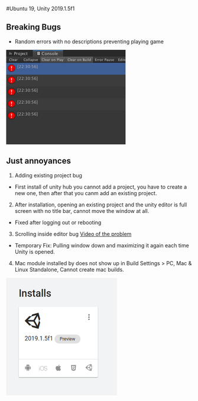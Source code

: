 #Ubuntu 19, Unity 2019.1.5f1

## Breaking Bugs
- Random errors with no descriptions preventing playing game

![](images/unitybug-errors.png)




## Just annoyances

1. Adding existing project bug
  - First install of unity hub you cannot add a project, you have to create a new one, then after that you canm add an existing project.

2. After installation, opening an existing project and the unity editor is full screen with no title bar, cannot move the window at all.
  - Fixed after logging out or rebooting

3. Scrolling inside editor bug [Video of the problem](https://youtu.be/7wh_EIzj2vk)
  - Temporary Fix: Pulling window down and maximizing it again each time Unity is opened.


4. Mac module installed by does not show up in Build Settings > PC, Mac & Linux Standalone, Cannot create mac builds.

![](images/unity-2019-mac.png)
